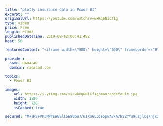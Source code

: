 ```yaml
---
title: "plotly insurance data in Power BI"
excerpt: ""
originalUrl: https://youtube.com/watch?v=wkRq6NiCf1g
type: video
price: Free
length: PT50S
publishedDateTime: 2019-08-02T00:41:48Z
heat: 50

featuredContent: "<iframe width=\"800\" height=\"500\" frameborder=\"0\" src=\"https://www.youtube.com/embed/wkRq6NiCf1g\" allow=\"accelerometer; autoplay; encrypted-media; gyroscope; picture-in-picture\" allowfullscreen></iframe>"

provider:
  name: RADACAD
  domain: radacad.com

topics:
  - Power BI

images:
  - url: https://i.ytimg.com/vi/wkRq6NiCf1g/maxresdefault.jpg
    width: 1280
    height: 720
    isCached: true

secured: "M+sHSFVP3NWrEWGElL6W90bu7/6IXoGL3de5pwA7kA/B2ZYVu9usjlCq7njc2ku1MuT3dxEzKRBV5PAPHEP5JbSv1rc7oXDJa4vZLpNGMXEtb/7cE3kLbU50sMtfUHCclqS8tCiBdTSgXvvFLcUv4MlyBVMiE3tUnagVacMYfhaVf+Y2hGCiFvZWtPAehNF7T2zgs77TU0tBytH77WXmsZAjXlI6J7EZp3x6MySGwAHiVVZTQgNpoYO5v/aDgWbhizhxDEOwYi3Gm8QqjN3ZJpd9O6lznBkM3+zOM/+MdvQAgrm9potFH1MOt/+OmNScQpMFxyxDS9SRqejOFK1N5s8F9dMjg1VFT+UaRUUIw0r/42UazSvlWf9nh9XNRRjq/szmprs5+UnUqCW8Mecq0jDkETUDlvtT/LngUFVV/yk=;RLVIElOtEaF85buzsmV/cA=="
---
```


